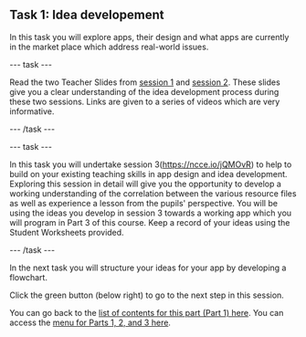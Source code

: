 ## Task 1: Idea developement

In this task you will explore apps, their design and what apps are currently in the market place which address real-world issues.

--- task ---

Read the two Teacher Slides from [session 1](https://ncce.io/pVQwRm) and [session 2](https://ncce.io/p3WCIt). These slides give you a clear understanding of the idea development process during these two sessions. Links are given to a series of videos which are very informative.

--- /task ---

--- task ---

In this task you will undertake session 3(https://ncce.io/jQMOvR) to help to build on your existing teaching skills in app design and idea development. Exploring this session in detail will give you the opportunity to develop a working understanding of the correlation between the various resource files as well as experience a lesson from the pupils' perspective. You will be using the ideas you develop in session 3 towards a working app which you will program in Part 3 of this course. Keep a record of your ideas using the Student Worksheets provided.

--- /task ---

In the next task you will structure your ideas for your app by developing a flowchart.

Click the green button (below right) to go to the next step in this session.

You can go back to the [list of contents for this part (Part 1) here](https://projects.raspberrypi.org/en/projects/Year8-RelevanceTraining-Part3-GBICi4).
You can access the [menu for Parts 1, 2, and 3 here](https://projects.raspberrypi.org/en/pathways/year8-relevancetraining-gbici4).

